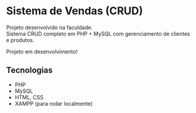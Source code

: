 # Sistema de Vendas (CRUD)

Projeto desenvolvido na faculdade.  
Sistema CRUD completo em PHP + MySQL com gerenciamento de clientes e produtos.

Projeto em desenvolvimento!

## Tecnologias
- PHP
- MySQL
- HTML, CSS
- XAMPP (para rodar localmente)
